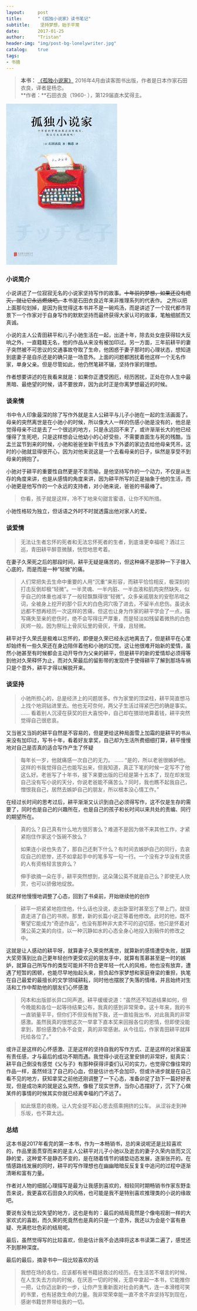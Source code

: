 ```yaml
---
layout:     post
title:      "《孤独小说家》读书笔记"
subtitle:    坚持梦想，始于平常
date:       2017-01-25
author:     "Tristan"
header-img: "img/post-bg-lonelywriter.jpg"
catalog:    true
tags:
- 书摘 
---
```



>**本书：** [《孤独小说家》][1]  2016年4月由读客图书出版，作者是日本作家石田衣良，译者是杨恋。<br>
> **作者：**石田衣良（1960- ），第129届直木奖得主。

![孤独小说家](https://github.com/TristanHuang0501/TristanHuang0501.github.io/raw/master/img/in-post/post-lonelywriter.jpg)

### 小说简介
小说讲述了一位寂寂无名的小说家坚持写作的故事。~~十年前的梦想，如果还没有熄灭，就让它永远燃烧吧。~~本书是石田衣良近年来非推理系列的代表作。
之所以把上面那句划掉，是因为我觉得这本书并不是一碗鸡汤，而是讲述了一个现代都市背景下一个作家对于自身写作的默默坚持而最终获得大家认可的故事，笔触细腻而又真诚。

小说的主人公青田耕平和儿子小驰生活在一起，出道十年，除去处女座获得较大反响之外，一直籍籍无名，他的作品从来没有被加印过。另一方面，三年前耕平的妻子突然被不可思议的交通事故夺取了生命，他困惑于妻子那时的心理状态，想知道到底妻子是自杀还是的确只是一场意外。上面的问题都困扰着他这样一个无名作家，单身父亲。但是尽管如此，他仍然笔耕不辍，坚持作家的理想。

作者想要讲述的在我看来就是：如果你正遭受困厄，经历困扰，正处在你人生中最黑暗、最绝望的时候，请不要放弃，因为此时正是你离梦想最近的时候。

### 谈亲情
书中令人印象最深的除了写作外就是主人公耕平与儿子小驰在一起的生活画面了。母亲的突然离世是在小驰小的时候，所以像大人一样的伤感小驰是没有的，他总是觉得母亲不过是去了一个很远的地方，只是永远回不来了，或许渐渐长大的他已经懂得了生死吧，只是这样想会让他幼小的心好受些，不需要直面生与死的残酷，当盂兰盆节到来的时候，小驰和爸爸坐新干线去乡下外婆的家边去给他母亲凭吊，这时的小驰就显得很开心，因为对他来说这是一个去看母亲的日子，纵然是享受不到母亲的拥抱了。

小驰对于耕平的重要性自然更是不言而喻，是他坚持写作的一个动力，不仅是从生存的角度来讲，也是从感情的角度来讲，因为耕平所写的正是抽象于他的生活，而小驰更是他写作的一个永远的支持者，对小驰来说，爸爸的书最棒了。

> 你看，孩子就是这样，冷不丁地来句甜言蜜语，让你不知所措。

小驰性格较为独立，但话语之外时不时就透露出他对家人的爱。

### 谈爱情
> 无法让生者忘怀的死者和无法忘怀死者的生者，到底谁更幸福呢？酒过三巡，青田耕平醉意微醺，恍惚地思考着。

在妻子久荣死之后的那段时间，耕平无疑是痛苦的，但这种痛不是那种一下子锥入心底的，而是而是一种“轻微”的痛。
> 人们常把失去生命中重要的人用“沉重”来形容，而耕平恰恰相反，极深刻的打击反倒却极“轻微”。一半灵魂、一半内脏、一半血液和肌肉突然缺失，似乎自己的体重也减半了一般轻飘飘得很“轻微”。众多亲戚朋友的安慰吊唁之词，全被身上挖开的那个巨大的白色洞穴吸了进去，不留半点悲伤。虽说永远都不想再经历一次这样的苦痛，但这也让身为作家的耕平学会了一点，描写痛失至亲的悲伤时，绝不会写得庄严厚重，而是轻淡如残留着微热的白色灰烬一般。因为祭坛上骨灰坛里的骨灰，干燥，且轻微。

耕平对于久荣氏是极难以忘怀的，即便是久荣已经永远地离去了，但是耕平在心里却始终有一些久荣还在身边陪伴着他和小驰的幻觉。这让他很难开始新的爱情，虽然小驰甚至有时候都会主动开导作为父亲的耕平，但是耕平的新的爱情却必须得等到他对久荣释怀为止，而对久荣最后的留影带的发现终于使得耕平了解到那场车祸只是个意外，耕平才得以解脱开来。

### 谈坚持
> 小驰所担心的，总是经济上的问题居多。作为家里的顶梁柱，耕平简直想马上找个地洞钻进里去。他也无可奈何，两父子生活过得紧巴巴的确是事实。
> ......
> 看着别人沉浸在获奖的巨大喜悦中，自己却在猥琐地算着钱，耕平突然觉得自己很悲哀。

又当爸又当妈的耕平自然是不容易的，但是更给这种局面雪上加霜的是耕平的书从来没有加印过，写书十年，看着好友拿奖，自己却为生活所费细细打算，耕平慢慢地对自己是否真的适合写作产生了怀疑
> 每年长一岁，他就痛感一次自己的无力。
> ......
> “是的，所以老爸很嫉妒他。这样的书我觉得自己也能写出来，但我知道，真正下笔的时候一定写不了他这么好。老爸写了十年书，接下来要出版的已经是第十五本了，现在却发现自己没有写小说的天分，你说老爸能不痛苦么？同时，我也瞧不起我自己，憎恨我自己，居然去嫉妒自己的朋友，所以根本没心情工作。”

在经过长时间的思考过后，耕平渐渐又认识到自己必须得写作，这不仅是生存的需要了，同时也是自己的兴趣所在，也是自己的孩子和长时间以来共处的责编、同行的期望所在。
> 真的么？自己真有什么地方很厉害么？难道不是因为做不来其他工作，才紧紧抱住作家这个饭碗不放么？
> 
>如果连小说也失去了，那自己还剩下什么？有时间去嫉妒自己的同行，去哀叹自己的悲惨，还不如拿起手中的笔多写一句一行。一个没有才华没有灵感的人有资格轻言放弃么？
>
> 伸手欲摘一朵在手，耕平突然想到，这朵蒲公英不就是自己么？即使无人欣赏，也可以骄傲地绽放。

就这样他慢慢地调整了心态，回到了书桌前，开始继续他的创作
> 耕平一把紧紧地抱住他，什么话也没说，走出卧室时甚至忘了带上门，就径直走进了自己的书房。那里，新的长篇小说正等着他修改。此时的他，既不奢望它能成为“奇迹作品”，也没有那种非大卖不可的迫切感，他只是怀着对蒲公英之美的向往，以一种沉静如水的心态全身心地投入到稿件的修改之中。

这就是让人感动的耕平呀，就算妻子久荣突然离世，就算新的感情遭受失败，就算大奖旁落到比自己更年轻创作更受欢迎的朋友手中，就算有羡慕甚至是一时的嫉妒，就算自己所写作的类型可能并不符合更年轻一代人的风格，他也没有放弃，遭遇了短暂的困顿，也能尽早地抬起头来，担负起作家梦想和家庭脊梁的重担，执笔在自己最爱的最擅长的文学领域耕耘，同时他也摆脱了失落的情绪，并且始终对生活和工作中帮助他的朋友们心怀感激
> 冈本和出版部长异口同声道。耕平缓缓说道：“虽然还不知道结果如何，但今晚能和各位一起等待结果公布，我真的感到非常荣幸。这十年来，我的书一直销量平平，但你们不但没有抛下我，还一直给我出书，对此我真的非常感激。虽然我真的很想这次一举拿下直本奖来回报各位的恩情，但即使没能拿到，那份感激仍永不会变，真的非常感谢。从今往后，作家青田耕平就拜托给各位了。”

或许正是这样的心怀感激、正是这样的坚持自我的写作方式、正是这样的对家庭富有责任感，才与最后的成功不期而遇。我觉得小说在这里安排的非常好，挺真实：耕平自己倒没有感觉《父与子》有那种获得评委们认可的实力，也觉得它像往常的作品一样，虽然倾注了自己的心血，但是估计也不会加印，但或许进步就是在自己看不见的地方，获知拿奖之前他还刚调整了一下心态，准备卯足了劲下一篇好好表现，但是成功来的就是这么突然，像极了现实世界，当你心态摆好了，沉下了心做某件的事情的时候其实你就已经离幸福的门不远了。
> 如此惬意的夜晚，让人完全提不起心思去搭乘拥挤的公车。
> 从涩谷走到神乐坂，也不算太远。


### 总结
这本书是2017年看完的第一本书，作为一本畅销书，总的来说呢还是比较喜欢的，作品里面贯穿而来的是主人公耕平对儿子小驰以及逝去的妻子久荣内敛而又沉静的爱，这种爱不是静态不变的，是在随着情节的铺垫动态发展，逐渐张开的。在情感路线发展的同时，耕平的写作理想也在幽幽暗暗反反复复中追问的过程中逐渐清晰和富有力量。

作者对人物的细腻心理描写是最为让我感到喜欢的，相较同时期畅销书作家东野圭吾来说，我更喜欢石田良久的风格，也可能是我不是特别喜欢推理类的小说的缘故吧。

要说有没有比较失望的地方，这也是有的：最后的结局竟然是个像电视剧一样的大家欢式的喜剧，而久荣的死竟然也是真的只是一个意外，我还以为会是个富有悬疑、充满悲壮色彩的结局呢。

最后，虽然觉得写的比较喜欢，但是估计我不会选择将这本书读第二遍了，感觉还不到那种深度。

最后的最后，摘录书中一段比较喜欢的话

> 我想在场的各位，应该都有被书籍拯救过的经历。在生活苦不堪言的时候，在人生失去方向的时候，在厌恶一切的时候，无意中拿起一本书，它能推你一把，让你迈出新的一步，让你产生重新面对社会的勇气，连一本滑稽可笑的书里，也有拯救生命的力量。我非常荣幸能一直不舍不弃坚持写到现在，感谢书籍世界带给我的一切。





[1]: https://read.douban.com/ebook/20091276/